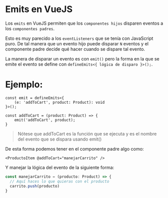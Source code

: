 # Emits en VueJS

Los `emits` en VueJS permiten que los `componentes hijos` disparen eventos a los `componentes padres`.

Esto es muy parecido a los `eventListeners` que se tenía con JavaScript puro. De tal manera que un evento hijo puede disparar `N` eventos y el componente padre decide qué hacer cuando se dispare tal evento.

La manera de disparar un evento es con `emit()` pero la forma en la que se emite el evento se define con `defineEmits<{ lógica de disparo }>();`.

# Ejemplo:
```vuejs
const emit = defineEmits<{
    (e: 'addToCart', product: Product): void
}>();

const addToCart = (product: Product) => {
    emit('addToCart', product);
}

```

> Nótese que addToCart es la función que se ejecuta y es el nombre del evento que se dispara usando emit()

De esta forma podemos tener en el componente padre algo como:

```vuejs
<ProductoItem @addToCart="manejarCarrito" />
```

Y manejar la lógica del evento de la siguiente forma:

```typescript
const manejarCarrito = (producto: Product) => {
  // Aquí haces lo que quieras con el producto
  carrito.push(producto)
}
```